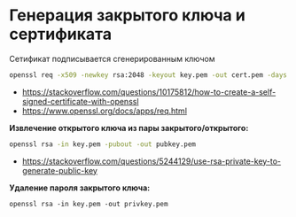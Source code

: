# Генерация закрытого ключа и сертификата
Сетификат подписывается сгенерированным ключом

```bash
openssl req -x509 -newkey rsa:2048 -keyout key.pem -out cert.pem -days 365
```

- <https://stackoverflow.com/questions/10175812/how-to-create-a-self-signed-certificate-with-openssl>
- <https://www.openssl.org/docs/apps/req.html>


**Извлечение открытого ключа из пары закрытого/открытого:**

```bash
openssl rsa -in key.pem -pubout -out pubkey.pem
```

- <https://stackoverflow.com/questions/5244129/use-rsa-private-key-to-generate-public-key>


**Удаление пароля закрытого ключа:**

```
openssl rsa -in key.pem -out privkey.pem
```